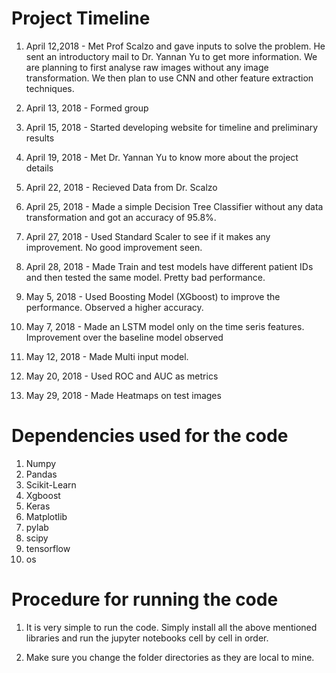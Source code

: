 
# Project Timeline

1. April 12,2018 - Met Prof Scalzo and gave inputs to solve the problem. He sent an introductory mail to Dr. Yannan Yu to get more information. We are planning to first analyse raw images without any image transformation. We then plan to use CNN and other feature extraction techniques.

2. April 13, 2018 - Formed group

3. April 15, 2018 - Started developing website for timeline and preliminary results

4. April 19, 2018 - Met Dr. Yannan Yu to know more about the project details

5. April 22, 2018 - Recieved Data from Dr. Scalzo

6. April 25, 2018 - Made a simple Decision Tree Classifier without any data transformation and got an accuracy of 95.8%.

7. April 27, 2018 - Used Standard Scaler to see if it makes any improvement. No good improvement seen. 

8. April 28, 2018 - Made Train and test models have different patient IDs and then tested the same model. Pretty bad performance. 

9. May 5, 2018 - Used Boosting Model (XGboost) to improve the performance. Observed a higher accuracy.

10. May 7, 2018 - Made an LSTM model only on the time seris features. Improvement over the baseline model observed

11. May 12, 2018 - Made Multi input model.

12. May 20, 2018 - Used ROC and AUC as metrics

13. May 29, 2018 - Made Heatmaps on test images

# Dependencies used for the code

1. Numpy
2. Pandas
3. Scikit-Learn
4. Xgboost
5. Keras
6. Matplotlib
7. pylab
8. scipy
9. tensorflow
10. os

# Procedure for running the code

1. It is very simple to run the code. Simply install all the above mentioned libraries and run the jupyter notebooks cell by cell in order.

2. Make sure you change the folder directories as they are local to mine.
